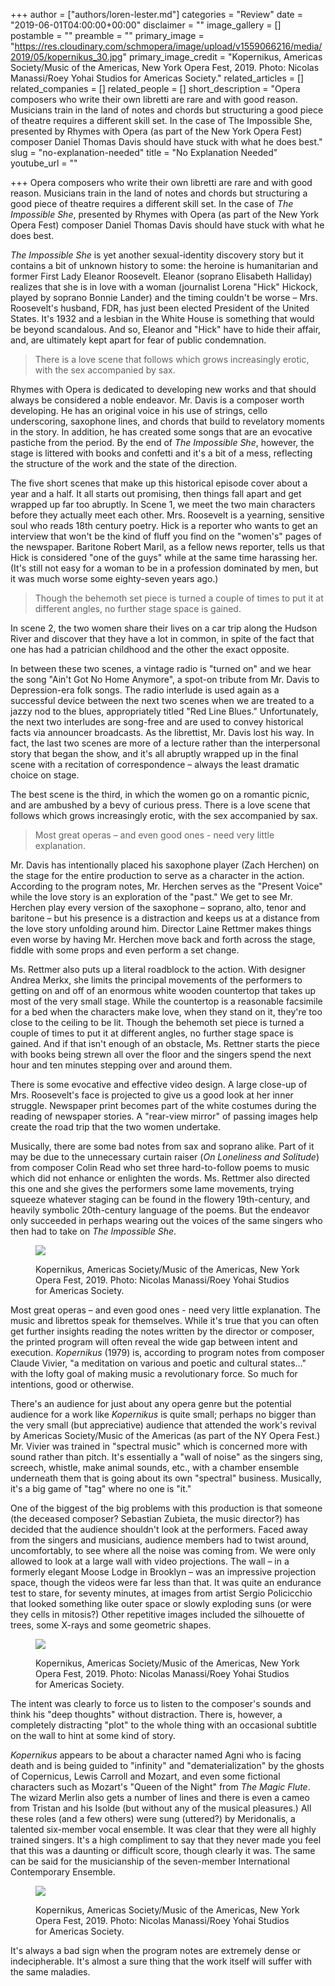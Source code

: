 +++
author = ["authors/loren-lester.md"]
categories = "Review"
date = "2019-06-01T04:00:00+00:00"
disclaimer = ""
image_gallery = []
postamble = ""
preamble = ""
primary_image = "https://res.cloudinary.com/schmopera/image/upload/v1559066216/media/2019/05/kopernikus_30.jpg"
primary_image_credit = "Kopernikus, Americas Society/Music of the Americas, New York Opera Fest, 2019. Photo: Nicolas Manassi/Roey Yohai Studios for Americas Society."
related_articles = []
related_companies = []
related_people = []
short_description = "Opera composers who write their own libretti are rare and with good reason.  Musicians train in the land of notes and chords but structuring a good piece of theatre requires a different skill set. In the case of The Impossible She, presented by Rhymes with Opera (as part of the New York Opera Fest) composer Daniel Thomas Davis should have stuck with what he does best."
slug = "no-explanation-needed"
title = "No Explanation Needed"
youtube_url = ""

+++
Opera composers who write their own libretti are rare and with good reason.  Musicians train in the land of notes and chords but structuring a good piece of theatre requires a different skill set. In the case of _The Impossible She_, presented by Rhymes with Opera (as part of the New York Opera Fest) composer Daniel Thomas Davis should have stuck with what he does best.

_The Impossible She_ is yet another sexual-identity discovery story but it contains a bit of unknown history to some: the heroine is humanitarian and former First Lady Eleanor Roosevelt.  Eleanor (soprano Elisabeth Halliday) realizes that she is in love with a woman (journalist Lorena "Hick" Hickock, played by soprano Bonnie Lander) and the timing couldn't be worse – Mrs. Roosevelt's husband, FDR, has just been elected President of the United States. It's 1932 and a lesbian in the White House is something that would be beyond scandalous. And so, Eleanor and "Hick" have to hide their affair, and, are ultimately kept apart for fear of public condemnation.

>There is a love scene that follows which grows increasingly erotic, with the sex accompanied by sax.

Rhymes with Opera is dedicated to developing new works and that should always be considered a noble endeavor. Mr. Davis is a composer worth developing. He has an original voice in his use of strings, cello underscoring, saxophone lines, and chords that build to revelatory moments in the story. In addition, he has created some songs that are an evocative pastiche from the period. By the end of _The Impossible She_, however, the stage is littered with books and confetti and it's a bit of a mess, reflecting the structure of the work and the state of the direction.

The five short scenes that make up this historical episode cover about a year and a half. It all starts out promising, then things fall apart and get wrapped up far too abruptly. In Scene 1, we meet the two main characters before they actually meet each other. Mrs. Roosevelt is a yearning, sensitive soul who reads 18th century poetry. Hick is a reporter who wants to get an interview that won't be the kind of fluff you find on the "women's" pages of the newspaper. Baritone Robert Maril, as a fellow news reporter, tells us that Hick is considered "one of the guys" while at the same time harassing her. (It's still not easy for a woman to be in a profession dominated by men, but it was much worse some eighty-seven years ago.)

>Though the behemoth set piece is turned a couple of times to put it at different angles, no further stage space is gained.

In scene 2, the two women share their lives on a car trip along the Hudson River and discover that they have a lot in common, in spite of the fact that one has had a patrician childhood and the other the exact opposite.

In between these two scenes, a vintage radio is "turned on" and we hear the song "Ain't Got No Home Anymore", a spot-on tribute from Mr. Davis to Depression-era folk songs. The radio interlude is used again as a successful device between the next two scenes when we are treated to a jazzy nod to the blues, appropriately titled "Red Line Blues." Unfortunately, the next two interludes are song-free and are used to convey historical facts via announcer broadcasts. As the librettist, Mr. Davis lost his way. In fact, the last two scenes are more of a lecture rather than the interpersonal story that began the show, and it's all abruptly wrapped up in the final scene with a recitation of correspondence – always the least dramatic choice on stage.

The best scene is the third, in which the women go on a romantic picnic, and are ambushed by a bevy of curious press. There is a love scene that follows which grows increasingly erotic, with the sex accompanied by sax.

>Most great operas – and even good ones - need very little explanation.

Mr. Davis has intentionally placed his saxophone player (Zach Herchen) on the stage for the entire production to serve as a character in the action. According to the program notes, Mr. Herchen serves as the "Present Voice" while the love story is an exploration of the "past." We get to see Mr. Herchen play every version of the saxophone – soprano, alto, tenor and baritone – but his presence is a distraction and keeps us at a distance from the love story unfolding around him. Director Laine Rettmer makes things even worse by having Mr. Herchen move back and forth across the stage, fiddle with some props and even perform a set change.

Ms. Rettmer also puts up a literal roadblock to the action. With designer Andrea Merkx, she limits the principal movements of the performers to getting on and off of an enormous white wooden countertop that takes up most of the very small stage. While the countertop is a reasonable facsimile for a bed when the characters make love, when they stand on it, they're too close to the ceiling to be lit. Though the behemoth set piece is turned a couple of times to put it at different angles, no further stage space is gained. And if that isn't enough of an obstacle, Ms. Rettner starts the piece with books being strewn all over the floor and the singers spend the next hour and ten minutes stepping over and around them.

There is some evocative and effective video design. A large close-up of Mrs. Roosevelt's face is projected to give us a good look at her inner struggle. Newspaper print becomes part of the white costumes during the reading of newspaper stories. A "rear-view mirror" of passing images help create the road trip that the two women undertake.

Musically, there are some bad notes from sax and soprano alike. Part of it may be due to the unnecessary curtain raiser (_On Loneliness and Solitude_) from composer Colin Read who set three hard-to-follow poems to music which did not enhance or enlighten the words. Ms. Rettmer also directed this one and she gives the performers some lame movements, trying squeeze whatever staging can be found in the flowery 19th-century, and heavily symbolic 20th-century language of the poems. But the endeavor only succeeded in perhaps wearing out the voices of the same singers who then had to take on _The Impossible She_.

<figure data-type="image">

![](https://res.cloudinary.com/schmopera/image/upload/v1559066162/media/2019/05/kopernikus_33.jpg)

<figcaption>Kopernikus, Americas Society/Music of the Americas, New York Opera Fest, 2019. Photo: Nicolas Manassi/Roey Yohai Studios for Americas Society.</figcaption>  
</figure>

Most great operas – and even good ones - need very little explanation. The music and librettos speak for themselves. While it's true that you can often get further insights reading the notes written by the director or composer, the printed program will often reveal the wide gap between intent and execution. _Kopernikus_ (1979) is, according to program notes from composer Claude Vivier, "a meditation on various and poetic and cultural states…" with the lofty goal of making music a revolutionary force. So much for intentions, good or otherwise.

There's an audience for just about any opera genre but the potential audience for a work like _Kopernikus_ is quite small; perhaps no bigger than the very small (but appreciative) audience that attended the work's revival by Americas Society/Music of the Americas (as part of the NY Opera Fest.) Mr. Vivier was trained in "spectral music" which is concerned more with sound rather than pitch. It's essentially a "wall of noise" as the singers sing, screech, whistle, make animal sounds, etc., with a chamber ensemble underneath them that is going about its own "spectral" business.  Musically, it's a big game of "tag" where no one is "it."

One of the biggest of the big problems with this production is that someone (the deceased composer? Sebastian Zubieta, the music director?) has decided that the audience shouldn't look at the performers. Faced away from the singers and musicians, audience members had to twist around, uncomfortably, to see where all the noise was coming from. We were only allowed to look at a large wall with video projections. The wall – in a formerly elegant Moose Lodge in Brooklyn – was an impressive projection space, though the videos were far less than that. It was quite an endurance test to stare, for seventy minutes, at images from artist Sergio Policicchio that looked something like outer space or slowly exploding suns (or were they cells in mitosis?) Other repetitive images included the silhouette of trees, some X-rays and some geometric shapes.

<figure data-type="image">

![](https://res.cloudinary.com/schmopera/image/upload/v1559066151/media/2019/05/kopernikus_13.jpg)

<figcaption>Kopernikus, Americas Society/Music of the Americas, New York Opera Fest, 2019. Photo: Nicolas Manassi/Roey Yohai Studios for Americas Society.</figcaption>  
</figure>

The intent was clearly to force us to listen to the composer's sounds and think his "deep thoughts" without distraction. There is, however, a completely distracting "plot" to the whole thing with an occasional subtitle on the wall to hint at some kind of story.

_Kopernikus_ appears to be about a character named Agni who is facing death and is being guided to "infinity" and "dematerialization" by the ghosts of Copernicus, Lewis Carroll and Mozart, and even some fictional characters such as Mozart's "Queen of the Night" from _The Magic Flute_. The wizard Merlin also gets a number of lines and there is even a cameo from Tristan and his Isolde (but without any of the musical pleasures.) All these roles (and a few others) were sung (uttered?) by Meridonalis, a talented six-member vocal ensemble. It was clear that they were all highly trained singers. It's a high compliment to say that they never made you feel that this was a daunting or difficult score, though clearly it was. The same can be said for the musicianship of the seven-member International Contemporary Ensemble.

<figure data-type="image">

![](https://res.cloudinary.com/schmopera/image/upload/v1559066138/media/2019/05/kopernikus_08.jpg)

<figcaption>Kopernikus, Americas Society/Music of the Americas, New York Opera Fest, 2019. Photo: Nicolas Manassi/Roey Yohai Studios for Americas Society.</figcaption>  
</figure>

It's always a bad sign when the program notes are extremely dense or indecipherable. It's almost a sure thing that the work itself will suffer with the same maladies.